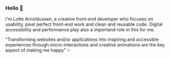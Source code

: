 ### Hello 👋
 
I'm Lotte Arnoldussen, a creative front-end developer who focuses on usability, pixel perfect front-end work and clean and reusable code. Digital accessibility and performance play also a importand role in this for me.

"Transforming websites and/or applications into inspiring and accessible experiences through micro-interactions and creative animations are the key aspect of making me happy" ✨ 

